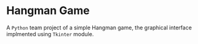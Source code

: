 # Hangman Game

A `Python` team project of a simple Hangman game, the graphical interface implmented using `Tkinter` module. 
